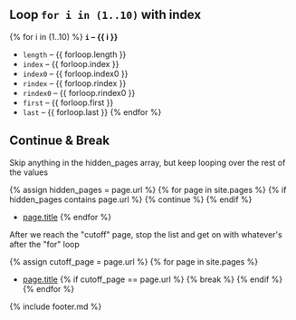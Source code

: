 ## Loop `for i in (1..10)` with index

{% for i in (1..10) %}
**`i` – {{ i }}**

- `length` – {{ forloop.length }}
- `index` – {{ forloop.index }}
- `index0` – {{ forloop.index0 }}
- `rindex` – {{ forloop.rindex }}
- `rindex0` – {{ forloop.rindex0 }}
- `first` – {{ forloop.first }}
- `last` – {{ forloop.last }}
{% endfor %}

## Continue & Break

Skip anything in the hidden_pages array, but keep looping over the rest of the values

{% assign hidden_pages = page.url %}
{% for page in site.pages %}
  {% if hidden_pages contains page.url %}
    {% continue %}
  {% endif %}
- [page.title](page.url)
{% endfor %}

After we reach the "cutoff" page, stop the list and get on with whatever's after the "for" loop

{% assign cutoff_page = page.url %}
{% for page in site.pages %}
- [page.title](page.url)
  {% if cutoff_page == page.url %}
    {% break %}
  {% endif %}
{% endfor %}

{% include footer.md %}
